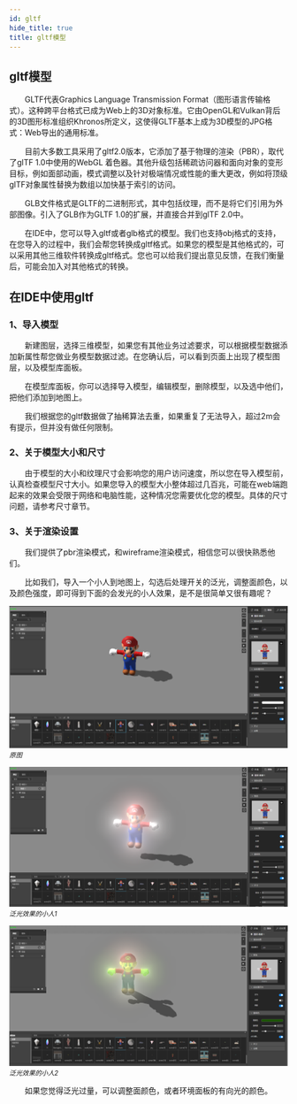```yaml
---
id: gltf
hide_title: true
title: gltf模型
---
```


## gltf模型

　　GLTF代表Graphics Language Transmission Format（图形语言传输格式）。这种跨平台格式已成为Web上的3D对象标准。它由OpenGL和Vulkan背后的3D图形标准组织Khronos所定义，这使得GLTF基本上成为3D模型的JPG格式：Web导出的通用标准。

　　目前大多数工具采用了gltf2.0版本，它添加了基于物理的渲染（PBR），取代了glTF 1.0中使用的WebGL 着色器。其他升级包括稀疏访问器和面向对象的变形目标，例如面部动画，模式调整以及针对极端情况或性能的重大更改，例如将顶级glTF对象属性替换为数组以加快基于索引的访问。

　　GLB文件格式是GLTF的二进制形式，其中包括纹理，而不是将它们引用为外部图像。引入了GLB作为GLTF 1.0的扩展，并直接合并到glTF 2.0中。

　　在IDE中，您可以导入gltf或者glb格式的模型。我们也支持obj格式的支持，在您导入的过程中，我们会帮您转换成gltf格式。如果您的模型是其他格式的，可以采用其他三维软件转换成gltf格式。您也可以给我们提出意见反馈，在我们衡量后，可能会加入对其他格式的转换。

## 在IDE中使用gltf

### 1、导入模型

　　新建图层，选择三维模型，如果您有其他业务过滤要求，可以根据模型数据添加新属性帮您做业务模型数据过滤。在您确认后，可以看到页面上出现了模型图层，以及模型库面板。

　　在模型库面板，你可以选择导入模型，编辑模型，删除模型，以及选中他们，把他们添加到地图上。

　　我们根据您的gltf数据做了抽稀算法去重，如果重复了无法导入，超过2m会有提示，但并没有做任何限制。

### 2、关于模型大小和尺寸

　　由于模型的大小和纹理尺寸会影响您的用户访问速度，所以您在导入模型前，认真检查模型尺寸大小。如果您导入的模型大小整体超过几百兆，可能在web端跑起来的效果会受限于网络和电脑性能，这种情况您需要优化您的模型。具体的尺寸问题，请参考尺寸章节。

### 3、关于渲染设置

　　我们提供了pbr渲染模式，和wireframe渲染模式，相信您可以很快熟悉他们。

　　比如我们，导入一个小人到地图上，勾选后处理开关的泛光，调整面颜色，以及颜色强度，即可得到下面的会发光的小人效果，是不是很简单又很有趣呢？

![模型](../assets/gltf-0.png)
*<small>原图</small>*  

![模型](../assets/gltf-1.png)
*<small>泛光效果的小人1</small>*  

![模型](../assets/gltf-2.png)
*<small>泛光效果的小人2</small>*  

　　如果您觉得泛光过量，可以调整面颜色，或者环境面板的有向光的颜色。
